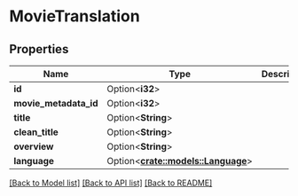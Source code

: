 # MovieTranslation

## Properties

Name | Type | Description | Notes
------------ | ------------- | ------------- | -------------
**id** | Option<**i32**> |  | [optional]
**movie_metadata_id** | Option<**i32**> |  | [optional]
**title** | Option<**String**> |  | [optional]
**clean_title** | Option<**String**> |  | [optional]
**overview** | Option<**String**> |  | [optional]
**language** | Option<[**crate::models::Language**](Language.md)> |  | [optional]

[[Back to Model list]](../README.md#documentation-for-models) [[Back to API list]](../README.md#documentation-for-api-endpoints) [[Back to README]](../README.md)


